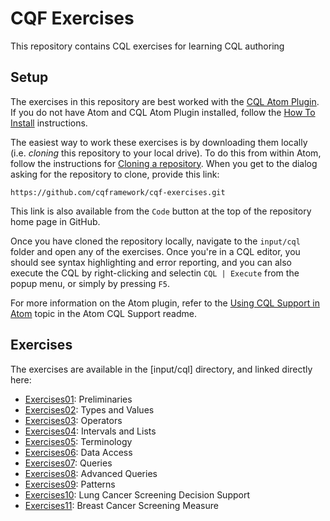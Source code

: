 # CQF Exercises

This repository contains CQL exercises for learning CQL authoring

## Setup

The exercises in this repository are best worked with the [CQL Atom Plugin](https://github.com/cqframework/atom_cql_support). If you do not have Atom and CQL Atom Plugin installed, follow the [How To Install](https://github.com/cqframework/atom_cql_support#how-to-install) instructions.

The easiest way to work these exercises is by downloading them locally (i.e. _cloning_ this repository to your local drive). To do this from within Atom, follow the instructions for [Cloning a repository](https://flight-manual.atom.io/using-atom/sections/github-package/#clone-repositories). When you get to the dialog asking for the repository to clone, provide this link:

```
https://github.com/cqframework/cqf-exercises.git
```

This link is also available from the `Code` button at the top of the repository home page in GitHub.

Once you have cloned the repository locally, navigate to the `input/cql` folder and open any of the exercises. Once you're in a CQL editor, you should see syntax highlighting and error reporting, and you can also execute the CQL by right-clicking and selectin `CQL | Execute` from the popup menu, or simply by pressing `F5`.

For more information on the Atom plugin, refer to the [Using CQL Support in Atom](https://github.com/cqframework/atom_cql_support#using-the-cql-support-in-atom) topic in the Atom CQL Support readme.

## Exercises

The exercises are available in the [input/cql] directory, and linked directly here:

* [Exercises01](input/cql/Exercises01.cql): Preliminaries
* [Exercises02](input/cql/Exercises02.cql): Types and Values
* [Exercises03](input/cql/Exercises03.cql): Operators
* [Exercises04](input/cql/Exercises04.cql): Intervals and Lists
* [Exercises05](input/cql/Exercises05.cql): Terminology
* [Exercises06](input/cql/Exercises06.cql): Data Access
* [Exercises07](input/cql/Exercises07.cql): Queries
* [Exercises08](input/cql/Exercises08.cql): Advanced Queries
* [Exercises09](input/cql/Exercises09.cql): Patterns
* [Exercises10](input/cql/Exercises10.cql): Lung Cancer Screening Decision Support
* [Exercises11](input/cql/Exercises11.cql): Breast Cancer Screening Measure
